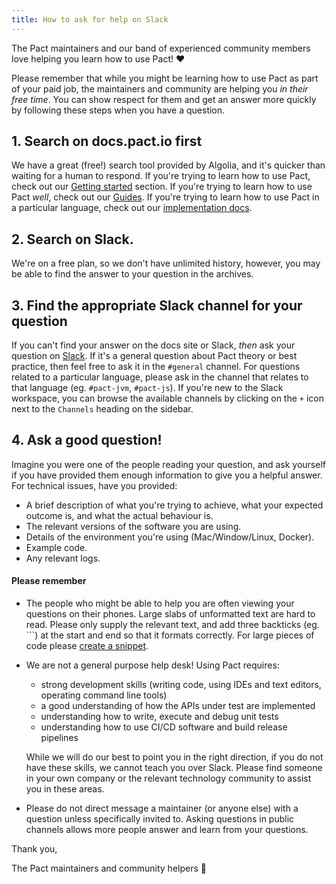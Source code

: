 ```yaml
---
title: How to ask for help on Slack
---
```


The Pact maintainers and our band of experienced community members love helping you learn how to use Pact! ❤️

Please remember that while you might be learning how to use Pact as part of your paid job, the maintainers and community are helping you _in their free time_. You can show respect for them and get an answer more quickly by following these steps when you have a question.

## 1. Search on docs.pact.io first

We have a great (free!) search tool provided by Algolia, and it's quicker than waiting for a human to respond. If you're trying to learn how to use Pact, check out our [Getting started](/getting_started/) section. If you're trying to learn how to use Pact *well*, check out our [Guides](/guides). If you're trying to learn how to use Pact in a particular language, check out our [implementation docs](/implementation_guides).

## 2. Search on Slack.

We're on a free plan, so we don't have unlimited history, however, you may be able to find the answer to your question in the archives.

## 3. Find the appropriate Slack channel for your question

If you can't find your answer on the docs site or Slack, _then_ ask your question on [Slack](https://slack.pact.io). If it's a general question about Pact theory or best practice, then feel free to ask it in the `#general` channel. For questions related to a particular language, please ask in the channel that relates to that language (eg. `#pact-jvm`, `#pact-js`). If you're new to the Slack workspace, you can browse the available channels by clicking on the `+` icon next to the `Channels` heading on the sidebar.

## 4. Ask a good question!

Imagine you were one of the people reading your question, and ask yourself if you have provided them enough information to give you a helpful answer. For technical issues, have you provided:

* A brief description of what you're trying to achieve, what your expected outcome is, and what the actual behaviour is.
* The relevant versions of the software you are using.
* Details of the environment you're using (Mac/Window/Linux, Docker).
* Example code.
* Any relevant logs.

#### Please remember

* The people who might be able to help you are often viewing your questions on their phones. Large slabs of unformatted text are hard to read. Please only supply the relevant text, and add three backticks (eg. ```) at the start and end so that it formats correctly. For large pieces of code please [create a snippet](https://slack.com/intl/en-au/slack-tips/share-code-snippets).  
* We are not a general purpose help desk! Using Pact requires:

    * strong development skills (writing code, using IDEs and text editors, operating command line tools)
    * a good understanding of how the APIs under test are implemented
    * understanding how to write, execute and debug unit tests
    * understanding how to use CI/CD software and build release pipelines

    While we will do our best to point you in the right direction, if you do not have these skills, we cannot teach you over Slack. Please find someone in your own company or the relevant technology community to assist you in these areas.
* Please do not direct message a maintainer (or anyone else) with a question unless specifically invited to. Asking questions in public channels allows more people answer and learn from your questions.

Thank you,

The Pact maintainers and community helpers 🙏
